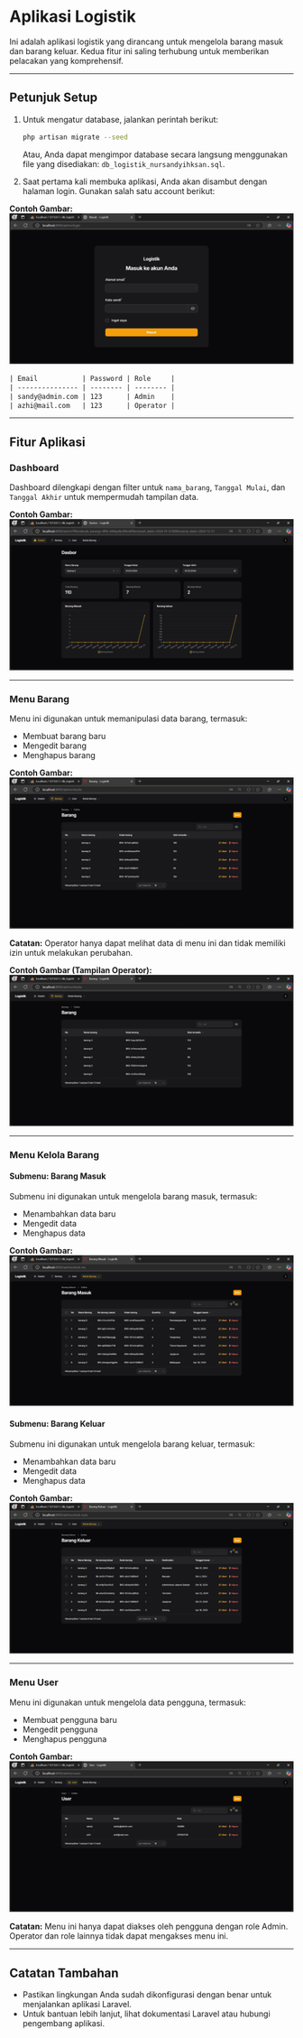 # Aplikasi Logistik

Ini adalah aplikasi logistik yang dirancang untuk mengelola barang masuk dan barang keluar. Kedua fitur ini saling terhubung untuk memberikan pelacakan yang komprehensif.

---

## Petunjuk Setup

1. Untuk mengatur database, jalankan perintah berikut:

    ```bash
    php artisan migrate --seed
    ```

    Atau, Anda dapat mengimpor database secara langsung menggunakan file yang disediakan:
    `db_logistik_nursandyihksan.sql`.

2. Saat pertama kali membuka aplikasi, Anda akan disambut dengan halaman login. Gunakan salah satu account berikut:

**Contoh Gambar:**
![Login](images/login.png)

    | Email           | Password | Role     |
    | --------------- | -------- | -------- |
    | sandy@admin.com | 123      | Admin    |
    | azhi@mail.com   | 123      | Operator |

---

## Fitur Aplikasi

### Dashboard

Dashboard dilengkapi dengan filter untuk `nama_barang`, `Tanggal Mulai`, dan `Tanggal Akhir` untuk mempermudah tampilan data.

**Contoh Gambar:**
![Dashboard](images/dashboard.png)

---

### Menu Barang

Menu ini digunakan untuk memanipulasi data barang, termasuk:

-   Membuat barang baru
-   Mengedit barang
-   Menghapus barang

**Contoh Gambar:**
![Barang](images/barang.png)

**Catatan:** Operator hanya dapat melihat data di menu ini dan tidak memiliki izin untuk melakukan perubahan.

**Contoh Gambar (Tampilan Operator):**
![Barang](images/barang_operator.png)

---

### Menu Kelola Barang

#### Submenu: Barang Masuk

Submenu ini digunakan untuk mengelola barang masuk, termasuk:

-   Menambahkan data baru
-   Mengedit data
-   Menghapus data

**Contoh Gambar:**
![Barang Masuk](images/barang_masuk.png)

#### Submenu: Barang Keluar

Submenu ini digunakan untuk mengelola barang keluar, termasuk:

-   Menambahkan data baru
-   Mengedit data
-   Menghapus data

**Contoh Gambar:**
![Barang Keluar](images/barang_keluar.png)

---

### Menu User

Menu ini digunakan untuk mengelola data pengguna, termasuk:

-   Membuat pengguna baru
-   Mengedit pengguna
-   Menghapus pengguna

**Contoh Gambar:**
![User](images/user.png)

**Catatan:** Menu ini hanya dapat diakses oleh pengguna dengan role Admin. Operator dan role lainnya tidak dapat mengakses menu ini.

---

## Catatan Tambahan

-   Pastikan lingkungan Anda sudah dikonfigurasi dengan benar untuk menjalankan aplikasi Laravel.
-   Untuk bantuan lebih lanjut, lihat dokumentasi Laravel atau hubungi pengembang aplikasi.
